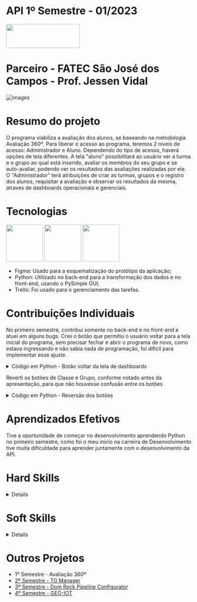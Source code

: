 # API 1º Semestre - 01/2023
<a href="https://github.com/wiz-fatec/avaliacao-360">
  <img src="https://img.shields.io/badge/GitHub-181717?style=for-the-badge&logo=github&logoColor=white"  width="200" height="65" />
</a>

# Parceiro - FATEC São José dos Campos - Prof. Jessen Vidal
![images](https://github.com/user-attachments/assets/e95aca6f-e14c-4178-97c3-997752fcba52)

# Resumo do projeto
O programa viabiliza a avaliação dos alunos, se baseando na metodologia Avaliação 360º. Para liberar o acesso ao programa, teremos 2 niveis de acesso: Administrador e Aluno. Dependendo do tipo de acesso, haverá opções de tela diferentes. A tela "aluno" possibilitará ao usuário ver a turma e o grupo ao qual está inserido, avaliar os membros do seu grupo e se auto-avaliar, podendo ver os resultados das avaliações realizadas por ele. O "Administrador" terá atribuições de criar as turmas, grupos e o registro dos alunos, requisitar a avaliação e observar os resultados da mesma, atraves de dashboards operacionais e gerenciais.

# Tecnologias

<img src="https://cdn.jsdelivr.net/gh/devicons/devicon@latest/icons/figma/figma-original.svg"  width="100" height="100"/> <img src="https://cdn.jsdelivr.net/gh/devicons/devicon@latest/icons/python/python-original.svg" width="100" height="100" /> <img src="https://cdn.jsdelivr.net/gh/devicons/devicon@latest/icons/trello/trello-original.svg" width="100" height="100" />
          
- Figma: Usado para a esquematização do protótipo da aplicação;
- Python: Utilizado no back-end para a transformação dos dados e no front-end, usando o PySimple GUI;
- Trello: Foi usado para o gerenciamento das tarefas.

# Contribuições Individuais
No primeiro semestre, contribui somente no back-end e no front-end e atuei em alguns bugs.
Criei o botão que permitiu o usuário voltar para a tela inicial do programa, sem precisar fechar e abrir o programa de novo, como estava ingressando e não sabia nada de programação, foi dificil para implementar esse ajuste.

<details>
  <summary>Código em Python - Botão voltar da tela de dashboards</summary>

```python
import app
import interface.dashboard_aluno as interface_dashboard_aluno
import interface.student as interface_student
import interface.createclass as interface_createclass
import connection.student as connection_student
import PySimpleGUI as sg

def create_window(name):
  global _name
  _name = name
  layout = [
    [sg.Text(interface_createclass.dev_text)],
    [sg.Button('Voltar', key='return', s=(18, 1))]
  ]

  return sg.Window('Avaliação 360 - Dashboard Aluno', layout, element_justification='c')

def event_handler(event, _):
  global _name
  if event == 'return':
    app.change_interface(interface_student.create_window(_name), interface_student.event_handler)
```
</details> 

Reverti os botões de Classe e Grupo, conforme notado antes da apresentação, para que não houvesse confusão entre os botões

<details>
  <summary>Código em Python - Reversão dos botões</summary>
    
```python 
def create_window(name):

    global student_info, group_info, window, student_evaluation

    student_raw = connection_student.get_student_by_name(name)[0]
    student_info = connection_student.resolve_student(student_raw)
    student_evaluation = connection_student.check_student_todo_evaluation(student_info['id'])

    group_info = student_info['group']
    group_name = group_info['name']

    class_room_info = group_info['class-room']
    class_room_name = class_room_info['name']

    layout = [
        [sg.Text(f'Aluno: {name}')],
        [sg.Text(f'Grupo: {group_name}')],
        [sg.Text(f'Sala: {class_room_name}')],
        [sg.Text('\n')],
        [sg.Button('Voltar'), sg.Button('Cancelar'), sg.Button('Resultados')]
    ]     
    if student_evaluation:
        layout[4].insert(1, sg.Button('Avaliação'))
    else:
        layout[4].insert(1, sg.Button('Avaliação', disabled=True, button_color=('white', 'grey')))
    window = sg.Window('Avaliação 360 - Aluno', layout, element_justification='c', resizable = True)
    return window
```
</details>

# Aprendizados Efetivos
Tive a oportunidade de começar no desenvolvimento aprendendo Python no primeiro semestre, como foi o meu inicio na carreira de Desenvolvimento tive muita dificuldade para aprender juntamente com o desenvolvimento da API.

# Hard Skills
<details>
  
| Habilidade | Nota | Classificação |
| :-----: | :-----: | :-----: | 
| Figma |	★★☆☆☆ | Já ouvi falar |
| Python | ★★☆☆☆ | Já ouvi falar |

</details> 

# Soft Skills
<details>

| Habilidade | Consideração |
| :-----: | :-----: |
| Trabalho em equipe | Busquei não ficar com dúvidas e perguntava a todo momento o que era pra fazer em cada tarefa. Busquei minha autonomia, mas certamente não conseguiria fazer nada sem meus colegas de classe me auxiliando. |
| Aprendizado | Aprendi uma linguagem nova, ainda muito inexperiente, mas busquei sempre entender a sintaxe e fazer do jeito que fui treinado a fazer |
| Organização	| Precisei me organizar para estudar e ao mesmo tempo fazer o trabalho da API |
| Resiliência	| Busquei manter o pé no chão e sempre fazer o melhor |

</details> 

# Outros Projetos
- 1º Semestre - Avaliação 360º
- [2º Semestre - TG Manager](../2sem/README.md)
- [3º Semestre - Dom Rock Pipeline Configurator](../3sem/README.md)
- [4º Semestre - GEO-IOT](../4sem/README.md)
